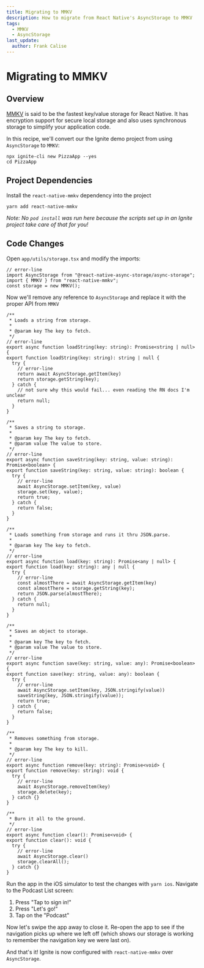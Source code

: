 ```yaml
---
title: Migrating to MMKV
description: How to migrate from React Native's AsyncStorage to MMKV
tags:
  - MMKV
  - AsyncStorage
last_update:
  author: Frank Calise
---
```


# Migrating to MMKV

## Overview

[MMKV](https://github.com/mrousavy/react-native-mmkv) is said to be the fastest key/value storage for React Native. It has encryption support for secure local storage and also uses synchronous storage to simplify your application code.

In this recipe, we'll convert our the Ignite demo project from using `AsyncStorage` to `MMKV`:

```nodejs
npx ignite-cli new PizzaApp --yes
cd PizzaApp
```

## Project Dependencies

Install the `react-native-mmkv` dependency into the project

```nodejs
yarn add react-native-mmkv
```

_Note: No `pod install` was run here because the scripts set up in an Ignite project take care of that for you!_

## Code Changes

Open `app/utils/storage.tsx` and modify the imports:

```tsx
// error-line
import AsyncStorage from "@react-native-async-storage/async-storage";
import { MMKV } from "react-native-mmkv";
const storage = new MMKV();
```

Now we'll remove any reference to `AsyncStorage` and replace it with the proper API from `MMKV`

```tsx
/**
 * Loads a string from storage.
 *
 * @param key The key to fetch.
 */
// error-line
export async function loadString(key: string): Promise<string | null> {
export function loadString(key: string): string | null {
  try {
    // error-line
    return await AsyncStorage.getItem(key)
    return storage.getString(key);
  } catch {
    // not sure why this would fail... even reading the RN docs I'm unclear
    return null;
  }
}

/**
 * Saves a string to storage.
 *
 * @param key The key to fetch.
 * @param value The value to store.
 */
// error-line
export async function saveString(key: string, value: string): Promise<boolean> {
export function saveString(key: string, value: string): boolean {
  try {
    // error-line
    await AsyncStorage.setItem(key, value)
    storage.set(key, value);
    return true;
  } catch {
    return false;
  }
}

/**
 * Loads something from storage and runs it thru JSON.parse.
 *
 * @param key The key to fetch.
 */
// error-line
export async function load(key: string): Promise<any | null> {
export function load(key: string): any | null {
  try {
    // error-line
    const almostThere = await AsyncStorage.getItem(key)
    const almostThere = storage.getString(key);
    return JSON.parse(almostThere);
  } catch {
    return null;
  }
}

/**
 * Saves an object to storage.
 *
 * @param key The key to fetch.
 * @param value The value to store.
 */
// error-line
export async function save(key: string, value: any): Promise<boolean> {
export function save(key: string, value: any): boolean {
  try {
    // error-line
    await AsyncStorage.setItem(key, JSON.stringify(value))
    saveString(key, JSON.stringify(value));
    return true;
  } catch {
    return false;
  }
}

/**
 * Removes something from storage.
 *
 * @param key The key to kill.
 */
// error-line
export async function remove(key: string): Promise<void> {
export function remove(key: string): void {
  try {
    // error-line
    await AsyncStorage.removeItem(key)
    storage.delete(key);
  } catch {}
}

/**
 * Burn it all to the ground.
 */
// error-line
export async function clear(): Promise<void> {
export function clear(): void {
  try {
    // error-line
    await AsyncStorage.clear()
    storage.clearAll();
  } catch {}
}
```

Run the app in the iOS simulator to test the changes with `yarn ios`. Navigate to the Podcast List screen:

1. Press "Tap to sign in!"
2. Press "Let's go!"
3. Tap on the "Podcast"

Now let's swipe the app away to close it. Re-open the app to see if the navigation picks up where we left off (which shows our storage is working to remember the navigation key we were last on).

And that's it! Ignite is now configured with `react-native-mmkv` over `AsyncStorage`.
